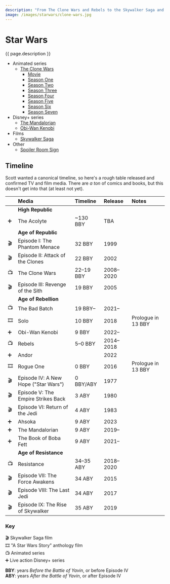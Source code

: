 ```yaml
---
description: "From The Clone Wars and Rebels to the Skywalker Saga and The Mandalorian—all things Star Wars."
image: /images/starwars/clone-wars.jpg
---
```


# Star Wars

{{ page.description }}

- Animated series
  - [The Clone Wars](clonewars)
    - [Movie](clonewars#the-clone-wars-movie-️)
    - [Season One](clonewars#season-one)
    - [Season Two](clonewars#season-two-rise-of-the-bounty-hunters)
    - [Season Three](clonewars#season-three-secrets-revealed)
    - [Season Four](clonewars#season-four-battle-lines)
    - [Season Five](clonewars#season-five)
    - [Season Six](clonewars#season-six-the-lost-missions)
    - [Season Seven](clonewars#season-seven-the-final-season)
- Disney+ series
  - [The Mandalorian](mandalorian)
  - [Obi-Wan Kenobi](kenobi)
- Films
  - [Skywalker Saga](skywalker-saga)
- Other
  - [Spoiler Room Sign](spoiler-room)

## Timeline

Scott wanted a canonical timeline, so here's a rough table released and confirmed TV and film media. There are _a ton_ of comics and books, but this doesn't get into that (at least not yet). 

&nbsp; | Media                                | Timeline  | Release   | Notes
:----- | :----                                | :-------  | :-------  | :----
       | **High Republic**                    |           |           |
➕️     | The Acolyte                          | ~130 BBY  | TBA       |
       | **Age of Republic**                  |           |           |
🎬️     | Episode I: The Phantom Menace        | 32 BBY    | 1999      |
🎬️     | Episode II: Attack of the Clones     | 22 BBY    | 2002      |
📺️     | The Clone Wars                       | 22–19 BBY | 2008–2020 |
🎬️     | Episode III: Revenge of the Sith     | 19 BBY    | 2005      |
       | **Age of Rebellion**                 |           |           |
📺️     | The Bad Batch                        | 19 BBY–   | 2021–     |
🎞️     | Solo                                 | 10 BBY    | 2018      | Prologue in 13 BBY
➕️     | Obi-Wan Kenobi                       | 9 BBY     | 2022–     |
📺️     | Rebels                               | 5–0 BBY   | 2014–2018 |
➕️     | Andor                                |           | 2022      |
🎞️     | Rogue One                            | 0 BBY     | 2016      | Prologue in 13 BBY
🎬️     | Episode IV: A New Hope ("Star Wars") | 0 BBY/ABY | 1977      |
🎬️     | Episode V: The Empire Strikes Back   | 3 ABY     | 1980      |
🎬️     | Episode VI: Return of the Jedi       | 4 ABY     | 1983      |
➕️     | Ahsoka                               | 9 ABY     | 2023      |
➕️     | The Mandalorian                      | 9 ABY     | 2019–     |
➕️     | The Book of Boba Fett                | 9 ABY     | 2021–     |
       | **Age of Resistance**                |           |           |
📺️     | Resistance                           | 34–35 ABY | 2018–2020 |
🎬️     | Episode VII: The Force Awakens       | 34 ABY    | 2015      | 
🎬️     | Episode VIII: The Last Jedi          | 34 ABY    | 2017      |
🎬️     | Episode IX: The Rise of Skywalker    | 35 ABY    | 2019      |

### Key

🎬️ Skywalker Saga film \
🎞️ "A Star Wars Story" anthology film \
📺️ Animated series \
➕️ Live action Disney+ series

**BBY**: years _Before the Battle of Yavin_, or before Episode IV \
**ABY**: years _After the Battle of Yavin_, or after Episode IV
